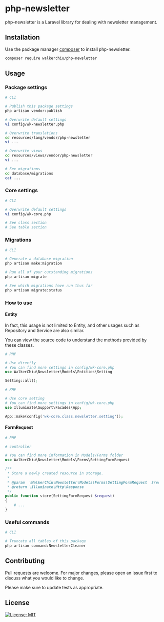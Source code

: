 # php-newsletter

php-newsletter is a Laravel library for dealing with newsletter management.

## Installation

Use the package manager [composer](https://getcomposer.org/download/) to install php-newsletter.

``` bash
composer require walkerchiu/php-newsletter
```

## Usage

### Package settings

``` bash
# CLI

# Publish this package settings
php artisan vendor:publish

# Overwrite default settings
vi config/wk-newsletter.php

# Overwrite translations
cd resources/lang/vendor/php-newsletter
vi ...

# Overwrite views
cd resources/views/vendor/php-newsletter
vi ...

# See migrations
cd database/migrations
cat ...
```

### Core settings

``` bash
# CLI

# Overwrite default settings
vi config/wk-core.php

# See class section
# See table section
```

### Migrations

``` bash
# CLI

# Generate a database migration
php artisan make:migration

# Run all of your outstanding migrations
php artisan migrate

# See which migrations have run thus far
php artisan migrate:status
```

### How to use

#### Entity

In fact, this usage is not limited to Entity, and other usages such as Repository and Service are also similar.

You can view the source code to understand the methods provided by these classes.

``` php
# PHP

# Use directly
# You can find more settings in config/wk-core.php
use WalkerChiu\Newsletter\Models\Entities\Setting

Setting::all();
```

``` php
# PHP

# Use core setting
# You can find more settings in config/wk-core.php
use Illuminate\Support\Facades\App;

App::make(config('wk-core.class.newsletter.setting'));
```

#### FormRequest

``` php
# PHP

# controller

# You can find more information in Models/Forms folder
use WalkerChiu\Newsletter\Models\Forms\SettingFormRequest

/**
 * Store a newly created resource in storage.
 *
 * @param  \WalkerChiu\Newsletter\Models\Forms\SettingFormRequest  $request
 * @return \Illuminate\Http\Response
 */
public function store(SettingFormRequest $request)
{
    # ...
}
```

### Useful commands

``` bash
# CLI

# Truncate all tables of this package
php artisan command:NewsletterCleaner
```

## Contributing

Pull requests are welcome. For major changes, please open an issue first to discuss what you would like to change.

Please make sure to update tests as appropriate.

## License

[![License: MIT](https://img.shields.io/badge/License-MIT-yellow.svg)](https://opensource.org/licenses/MIT)
